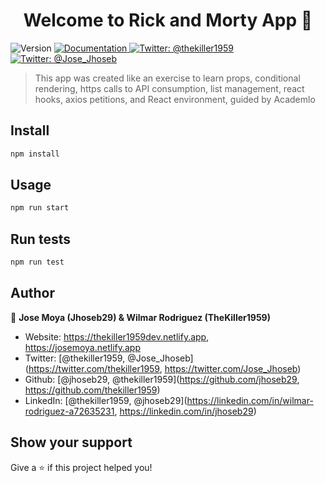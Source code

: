 <h1 align="center">Welcome to Rick and Morty App 👋</h1>
<p>
  <img alt="Version" src="https://img.shields.io/badge/version-0.1.0-blue.svg?cacheSeconds=2592000" />
  <a href="https://academlo.notion.site/Projects-8c35ff80403d4daca1c1885e22781650?p=96e4f5c808514e7b83bb07689b0d2d26" target="_blank">
    <img alt="Documentation" src="https://img.shields.io/badge/documentation-yes-brightgreen.svg" />
  </a>
  <a href="https://twitter.com/thekiller1959" target="_blank">
    <img alt="Twitter: @thekiller1959" src="https://img.shields.io/twitter/follow/thekiller1959.svg?style=social" />
  </a>
  <a href="https://twitter.com/Jose_Jhoseb" target="_blank">
    <img alt="Twitter: @Jose_Jhoseb" src="https://img.shields.io/twitter/follow/Jose_Jhoseb.svg?style=social" />
  </a>
</p>

> This app was created like an exercise to learn props, conditional rendering, https calls to API consumption, list management, react hooks, axios petitions, and React environment, guided by Academlo

## Install

```sh
npm install
```

## Usage

```sh
npm run start
```

## Run tests

```sh
npm run test
```

## Author

👤 **Jose Moya (Jhoseb29) & Wilmar Rodriguez (TheKiller1959)**

* Website: https://thekiller1959dev.netlify.app, https://josemoya.netlify.app
* Twitter: [@thekiller1959, @Jose_Jhoseb](https://twitter.com/thekiller1959, https://twitter.com/Jose_Jhoseb)
* Github: [@jhoseb29, @thekiller1959](https://github.com/jhoseb29, https://github.com/thekiller1959)
* LinkedIn: [@thekiller1959, @jhoseb29](https://linkedin.com/in/wilmar-rodriguez-a72635231, https://linkedin.com/in/jhoseb29)

## Show your support

Give a ⭐️ if this project helped you!
